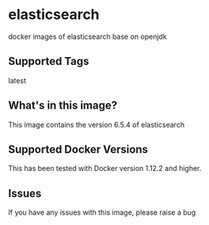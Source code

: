 # elasticsearch
docker images of elasticsearch base on openjdk

## Supported Tags
latest

## What's in this image?
This image contains the version 6.5.4 of elasticsearch


## Supported Docker Versions
This has been tested with Docker version 1.12.2 and higher.

## Issues
If you have any issues with this image, please raise a bug
